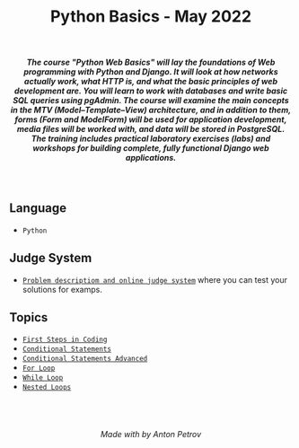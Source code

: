 <h1 align="center">
Python Basics - May 2022
</h1>

<br/>

<h5 align="center">
The course "Python Web Basics" will lay the foundations of Web programming with Python and Django. It will look at how networks actually work, what HTTP is, and what the basic principles of web development are. You will learn to work with databases and write basic SQL queries using pgAdmin. The course will examine the main concepts in the MTV (Model–Template–View) architecture, and in addition to them, forms (Form and ModelForm) will be used for application development, media files will be worked with, and data will be stored in PostgreSQL. The training includes practical laboratory exercises (labs) and workshops for building complete, fully functional Django web applications.
</h5>

<br/>

## Language

- `Python`

## Judge System

 - [`Problem descriptiom and online judge system`](https://judge.softuni.org/) where you can test your solutions for examps.

## Topics

- [`First Steps in Coding`](https://github.com/tonytech83/Python-Basics/tree/main/01_First_Steps_in_Coding_Lab)
- [`Conditional Statements`](https://github.com/tonytech83/Python-Basics/tree/main/03_Conditional_Statements_Lab)
- [`Conditional Statements Advanced`](https://github.com/tonytech83/Python-Basics/tree/main/05_Conditional_Statements_Advanced_Lab)
- [`For Loop`](https://github.com/tonytech83/Python-Basics/tree/main/07_For_Loop_Lab)
- [`While Loop`](https://github.com/tonytech83/Python-Basics/tree/main/09_While_Loop_Lab)
- [`Nested Loops`](https://github.com/tonytech83/Python-Basics/tree/main/11_Nested_Loops_Lab)

<br/>
<br/>

<h6 align="center"> Made with by Anton Petrov </h6>
